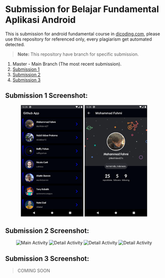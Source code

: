 # Submission for Belajar Fundamental Aplikasi Android
This is submission for android fundamental course in <a href="https://www.dicoding.com/academies/14">dicoding.com</a>, please use this repository for referenced only, every plagiarism get automated detected.

>**Note:** This repository have branch for specific submission.

  1. Master - Main Branch (The most recent submission).
  2. <a href="https://github.com/MohFahmi27/MyFundamentalAndroid/tree/submission-1">Submission 1</a></li>
  3. <a href="#">Submission 2</a>
  4. <a href="#">Submission 3</a>

## Submission 1 Screenshot:
<p align="center">
  <img src="https://github.com/MohFahmi27/MyFundamentalAndroid/blob/submission-1/Screenshot_1615468573.png" alt="Spash Activity" width="200"/>
  <img src="https://github.com/MohFahmi27/MyFundamentalAndroid/blob/submission-1/Screenshot_1615468578.png" alt="Main Activity" width="200"/>
</p>

## Submission 2 Screenshot:
<p align="center">
  <img src="https://github.com/MohFahmi27/MyFundamentalAndroidSubmission/blob/master/img/Screenshot_1616924469.png" alt="Main Activity" width="200"/>
  <img src="https://github.com/MohFahmi27/MyFundamentalAndroidSubmission/blob/master/img/Screenshot_1616924494.png" alt="Detail Activity" width="200"/>
  <img src="https://github.com/MohFahmi27/MyFundamentalAndroidSubmission/blob/master/img/Screenshot_1616924535.png" alt="Detail Activity" width="200"/>
  <img src="https://github.com/MohFahmi27/MyFundamentalAndroidSubmission/blob/master/img/Screenshot_1616924543.png" alt="Detail Activity" width="200"/>
</p>

## Submission 3 Screenshot:
> COMING SOON

